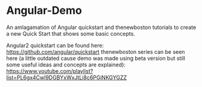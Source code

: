 # Angular-Demo
An amlagamation of Angular quickstart and thenewboston tutorials to create a new Quick Start that shows some basic concepts.

Angular2 quickstart can be found here: https://github.com/angular/quickstart
thenewboston series can be seen here (a little outdated cause demo was made using beta version but still some useful ideas and concepts are explained): https://www.youtube.com/playlist?list=PL6gx4Cwl9DGBYxWxJtLi8c6PGjNKGYGZZ

